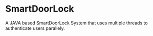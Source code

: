 # SmartDoorLock

A JAVA based SmartDoorLock System that uses multiple threads to authenticate users parallely.
